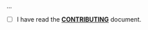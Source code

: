 <!--- Provide a general summary of your changes in the Title above -->

...

- [ ] I have read the **[CONTRIBUTING](https://github.com/bradietilley/pest-storyboard/blob/main/.github/CONTRIBUTING.md)** document.
